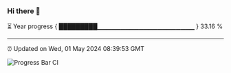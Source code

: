 ### Hi there 👋

⏳ Year progress { █████████▁▁▁▁▁▁▁▁▁▁▁▁▁▁▁▁▁▁▁▁▁ } 33.16 %

---

⏰ Updated on Wed, 01 May 2024 08:39:53 GMT

![Progress Bar CI](https://github.com/IshwaranRudhara/GIT-ACTION/workflows/Progress%20Bar%20CI/badge.svg)
